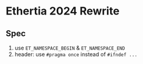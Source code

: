 
# Ethertia 2024 Rewrite

## Spec

1. use `ET_NAMESPACE_BEGIN` & `ET_NAMESPACE_END`
2. header: use `#pragma once` instead of `#ifndef ...`